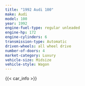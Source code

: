 ```yaml
---
title: "1992 Audi 100"
make: Audi
model: 100
year: 1992
engine-fuel-type: regular unleaded
engine-hp: 172
engine-cylinders: 6
transmission-type: Automatic
driven-wheels: all wheel drive
number-of-doors: 4
market-category: Luxury
vehicle-size: Midsize
vehicle-style: Wagon
---
```


{{< car_info >}}
